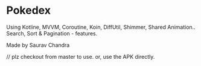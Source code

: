 # Pokedex
Using Kotline, MVVM, Coroutine, Koin, DiffUtil, Shimmer, Shared Animation..
Search, Sort & Pagination - features.

Made by Saurav Chandra

// plz checkout from master to use.
or, use the APK directly.

